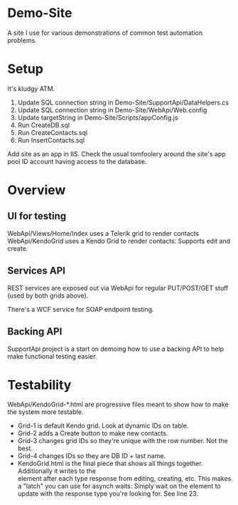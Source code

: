 Demo-Site
=========

A site I use for various demonstrations of common test automation problems.

# Setup
It's kludgy ATM. 

1. Update SQL connection string in Demo-Site/SupportApi/DataHelpers.cs
2. Update SQL connection string in Demo-Site/WebApi/Web.config
3. Update targetString in Demo-Site/Scripts/appConfig.js
4. Run CreateDB.sql
5. Run CreateContacts.sql
6. Run InsertContacts.sql

Add site as an app in IIS. Check the usual tomfoolery around the site's app pool ID account having access to the database.

# Overview

## UI for testing
WebApi/Views/Home/Index uses a Telerik grid to render contacts
WebApi/KendoGrid uses a Kendo Grid to render contacts. Supports edit and create.

## Services API
REST services are exposed out via WebApi for regular PUT/POST/GET stuff (used by both grids above).

There's a WCF service for SOAP endpoint testing. 

## Backing API
SupportApi project is a start on demoing how to use a backing API to help make functional testing easier.

# Testability

WebApi/KendoGrid-*.html are progressive files meant to show how to make the system more testable.

* Grid-1 is default Kendo grid. Look at dynamic IDs on table.
* Grid-2 adds a Create button to make new contacts.
* Grid-3 changes grid IDs so they're unique with the row number. Not the best. 
* Grid-4 changes IDs so they are DB ID + last name.  
* KendoGrid.html is the final piece that shows all things together. Additionally it writes to the <div id=flags/> element after each type response from editing, creating, etc. This makes a "latch" you can use for asynch waits: Simply wait on the element to update with the response type you're looking for. See line 23.
